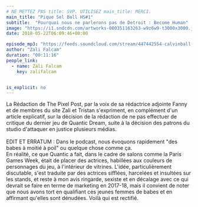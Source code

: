 ```yaml
---
# NE METTEZ PAS title: SVP. UTILISEZ main_title: MERCI.
main_title: "Pique Sel Ball HS#1"
subtitle:  "Pourquoi nous ne parlerons pas de Detroit : Become Human"
image: "https://i1.sndcdn.com/artworks-000351163263-w9z6w9-t3000x3000.jpg"
date: 2018-05-22T06:09:46+00:00

episode_mp3: "https://feeds.soundcloud.com/stream/447442554-calvinball-radio-pique-sel-ball-hs1-pourquoi-nous-ne-parlerons-pas-de-detroit-become-human.mp3"
author: "Zali Falcam"
duration: "00:11:16"
people_link: 
  - name: Zali Falcam
    key: zalifalcam


is_explicit: no
---
```


<PodcastHeader/>

<!-- ECRIRE LA DESCRIPTION DE L'EPISODE SOUS CETTE LIGNE -->
La Rédaction de The Pixel Post, par la voix de sa rédactrice adjointe Fanny et de membres du site Zali et Tristan s'expriment, en complément d'un article explicatif, sur la décision de la rédaction de ne pas effectuer de critique du dernier jeu de Quantic Dream, suite à la décision des patrons du studio d'attaquer en justice plusieurs médias.<br><br>EDIT ET ERRATUM : Dans le podcast, nous évoquons rapidement "des babes à moitié à poil" ou quelque chose comme ça.<br>En réalité, ce que Quantic a fait, dans le cadre de salons comme la Paris Games Week, était de placer des actrices, habillées aux couleurs de personnages du jeu, à l'intérieur de vitrines. L'idée, particulièrement discutable, s'est traduite par des actrices sifflées, harcelées et insultées sur les stands, et reste à mon avis ringarde, sexiste et en décalage avec ce qui devrait se faire en terme de marketing en 2017-18, mais il convient de noter que nous avons tort en qualifiant ces jeunes femmes de babes et en affirmant qu'elles sont dénudées. Voilà qui est rectifié.

